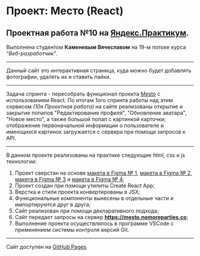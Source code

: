 Проект: Место (React)
===
Проектная работа №10 на [Яндекс.Практикум](https://praktikum.yandex.ru/).
---
Выполнена студентом **Каменевым Вячеславом** на 19-м потоке курса *"Веб-разработчик"*.

___

Данный сайт это интерактивная страница, куда можно будет добавлять фотографии, удалять их и ставить лайки.

___

Задача спринта - пересобрать функционал проекта [Mesto](https://kamen-raven.github.io/mesto/) с использованием React.
 По итогам 1ого спринта работы над этим сервисом *(10я Проектная работа)* на сайте реализованы открытие и закрытие попапов "Редактирование профиля", "Обновление аватара", "Новое место", а также большой попап с картинкой карточки; отображение первоначальной информации о пользователе и имеющихся картинок загружается с сервера при помощи запросов к API.

___


В данном проекте реализованы на практике следующие html, css и js технологии:
1. Проект сверстан на основе [макета в  Figma № 1](https://www.figma.com/file/StZjf8HnoeLdiXS7dYrLAh/JavaScript.-Sprint-4), [макета в  Figma № 2](https://www.figma.com/file/nlYpT4VhFiwimn2YlncrcF/JavaScript.-Sprint-5), [макета в  Figma № 3](https://www.figma.com/file/XNaGNEZD5NEjeyJzAT4gMb/JavaScript.-Sprint-6) и [макета в  Figma № 4](https://www.figma.com/file/PSdQFRHoxXJFs2FH8IXViF/JavaScript-9-sprint);
2. Проект создан при помощи утилиты Create React App;
3. Верстка и стили проекта конвертированы в JSX;
4. Функциональные компоненты вынесены в отдельные части и импортируются друг в друга;
5. Сайт реализован при помощи декларативного подхода;
6. Сайт передает запросы на сервер **https://mesto.nomoreparties.co**;
7. Выполнение проекта осуществлялось в программе VSCode с применением системы контроля версий Git.

___

Сайт доступен на [GitHub Pages](https://kamen-raven.github.io/mesto/)
